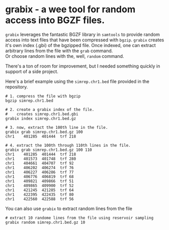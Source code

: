 grabix - a wee tool for random access into BGZF files.
======================================================

``grabix`` leverages the fantastic BGZF library in ``samtools`` to provide random access into
text files that have been compressed with ``bgzip``.  ``grabix`` creates it's own index (.gbi)
of the bgzipped file.  Once indexed, one can extract arbitrary lines from the file with the ``grab`` command.  
Or choose random lines with the, well, ``random`` command.

There's a ton of room for improvement, but I needed something quickly in support of a side project.

Here's a brief example using the ``simrep.chr1.bed`` file provided in the repository.

	# 1. compress the file with bgzip
	bgzip simrep.chr1.bed
	
	# 2. create a grabix index of the file.
	#    creates simrep.chr1.bed.gbi
	grabix index simrep.chr1.bed.gz
	
	# 3. now, extract the 100th line in the file.
	grabix grab simrep.chr1.bed.gz 100
	chr1	401285	401444	trf	218
	
	# 4. extract the 100th through 110th lines in the file.
	grabix grab simrep.chr1.bed.gz 100 110
	chr1	401285	401444	trf	218
	chr1	401573	401748	trf	280
	chr1	404661	404707	trf	92
	chr1	406202	406274	trf	76
	chr1	406227	406286	trf	77
	chr1	406776	406819	trf	68
	chr1	409821	409866	trf	51
	chr1	409865	409900	trf	52
	chr1	421245	421285	trf	64
	chr1	422395	422435	trf	80
	chr1	422560	422588	trf	56
	
You can also use ``grabix`` to extract random lines from the file

	# extract 10 randome lines from the file using reservoir sampling
	grabix random simrep.chr1.bed.gz 10